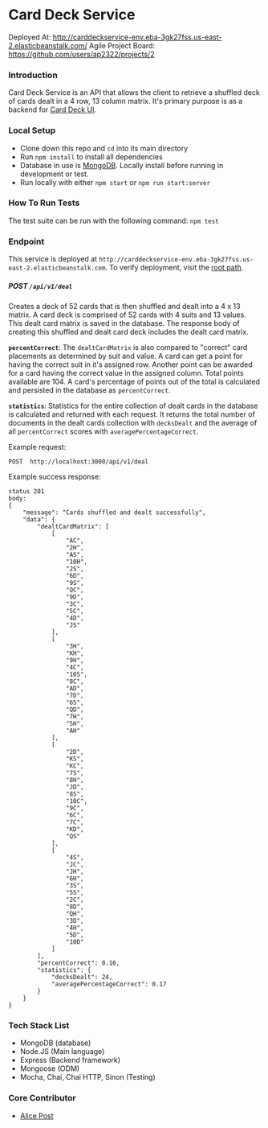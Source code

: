 # Card Deck Service

Deployed At: http://carddeckservice-env.eba-3gk27fss.us-east-2.elasticbeanstalk.com/
Agile Project Board: https://github.com/users/ap2322/projects/2

### Introduction
Card Deck Service is an API that allows the client to retrieve a shuffled deck of cards dealt in a 4 row, 13 column matrix. It's primary purpose is as a backend for [Card Deck UI](https://github.com/ap2322/card-deck-ui/).


### Local Setup
- Clone down this repo and `cd` into its main directory
- Run `npm install` to install all dependencies
- Database in use is [MongoDB](https://docs.mongodb.com/manual/). Locally install before running in development or test.
- Run locally with either `npm start` or `npm run start:server`

### How To Run Tests
The test suite can be run with the following command: `npm test`

### Endpoint
This service is deployed at `http://carddeckservice-env.eba-3gk27fss.us-east-2.elasticbeanstalk.com`. To verify deployment, visit the [root path](http://carddeckservice-env.eba-3gk27fss.us-east-2.elasticbeanstalk.com/).

##### POST `/api/v1/deal`
Creates a deck of 52 cards that is then shuffled and dealt into a 4 x 13 matrix. A card deck is comprised of 52 cards with 4 suits and 13 values. This dealt card matrix is saved in the database. The response body of creating this shuffled and dealt card deck includes the dealt card matrix.

**`percentCorrect`**: The `dealtCardMatrix` is also compared to "correct" card placements as determined by suit and value. A card can get a point for having the correct suit in it's assigned row. Another point can be awarded for a card having the correct value in the assigned column. Total points available are 104. A card's percentage of points out of the total is calculated and persisted in the database as `percentCorrect`.

**`statistics`**: Statistics for the entire collection of dealt cards in the database is calculated and returned with each request. It returns the total number of documents in the dealt cards collection with `decksDealt` and the average of all `percentCorrect` scores with `averagePercentageCorrect`.

Example request:
```
POST  http://localhost:3000/api/v1/deal
```

Example success response:
```
status 201
body:
{
    "message": "Cards shuffled and dealt successfully",
    "data": {
        "dealtCardMatrix": [
            [
                "AC",
                "2H",
                "AS",
                "10H",
                "2S",
                "6D",
                "9S",
                "QC",
                "9D",
                "3C",
                "5C",
                "4D",
                "JS"
            ],
            [
                "3H",
                "KH",
                "9H",
                "4C",
                "10S",
                "8C",
                "AD",
                "7D",
                "6S",
                "QD",
                "7H",
                "5H",
                "AH"
            ],
            [
                "2D",
                "KS",
                "KC",
                "7S",
                "8H",
                "JD",
                "8S",
                "10C",
                "9C",
                "6C",
                "7C",
                "KD",
                "QS"
            ],
            [
                "4S",
                "JC",
                "JH",
                "6H",
                "3S",
                "5S",
                "2C",
                "8D",
                "QH",
                "3D",
                "4H",
                "5D",
                "10D"
            ]
        ],
        "percentCorrect": 0.16,
        "statistics": {
            "decksDealt": 24,
            "averagePercentageCorrect": 0.17
        }
    }
}
```


### Tech Stack List
- MongoDB (database)
- Node.JS (Main language)
- Express (Backend framework)
- Mongoose (ODM)
- Mocha, Chai, Chai HTTP, Sinon (Testing)

### Core Contributor
- [Alice Post](https://github.com/ap2322)
